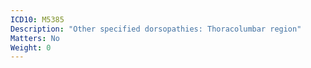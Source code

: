 ```yaml
---
ICD10: M5385
Description: "Other specified dorsopathies: Thoracolumbar region"
Matters: No
Weight: 0
---
```


